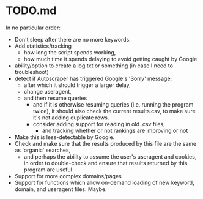 # TODO.md

In no particular order:

+ Don't sleep after there are no more keywords.
+ Add statistics/tracking 
  - how long the script spends working, 
  - how much time it spends delaying to avoid getting caught by Google
+ ability/option to create a log.txt or something (in case I need to troubleshoot)
+ detect if Autoscraper has triggered Google's 'Sorry' message;
  - after which it should trigger a larger delay,
  - change useragent,
  - and then resume queries
    + and if it is otherwise resuming queries (i.e. running the program twice), 
      it should also check the current results.csv, to make sure it's not adding duplicate rows.
    + consider adding support for reading in old .csv files,
      - and tracking whether or not rankings are improving or not
+ Make this is less-detectable by Google.
+ Check and make sure that the results produced by this file are the same as 'organic' searches,
  - and perhaps the ability to assume the user's useragent and cookies, in order to
    double-check and ensure that results returned by this program are useful
+ Support for more complex domains/pages
+ Support for functions which allow on-demand loading of new keyword, domain, and useragent files. Maybe.
